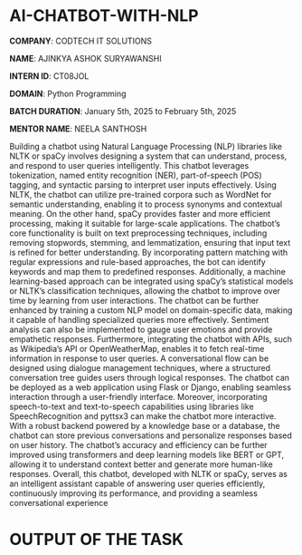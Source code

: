 # AI-CHATBOT-WITH-NLP

**COMPANY**: CODTECH IT SOLUTIONS

**NAME**: AJINKYA ASHOK SURYAWANSHI 

**INTERN ID**: CT08JOL

**DOMAIN**: Python Programming

**BATCH DURATION**:  January 5th, 2025 to February 5th, 2025

**MENTOR NAME**: NEELA SANTHOSH


Building a chatbot using Natural Language Processing (NLP) libraries like NLTK or spaCy involves designing a system that can understand, process, and respond to user queries intelligently. This chatbot leverages tokenization, named entity recognition (NER), part-of-speech (POS) tagging, and syntactic parsing to interpret user inputs effectively. Using NLTK, the chatbot can utilize pre-trained corpora such as WordNet for semantic understanding, enabling it to process synonyms and contextual meaning. On the other hand, spaCy provides faster and more efficient processing, making it suitable for large-scale applications. The chatbot’s core functionality is built on text preprocessing techniques, including removing stopwords, stemming, and lemmatization, ensuring that input text is refined for better understanding. By incorporating pattern matching with regular expressions and rule-based approaches, the bot can identify keywords and map them to predefined responses. Additionally, a machine learning-based approach can be integrated using spaCy’s statistical models or NLTK’s classification techniques, allowing the chatbot to improve over time by learning from user interactions. The chatbot can be further enhanced by training a custom NLP model on domain-specific data, making it capable of handling specialized queries more effectively. Sentiment analysis can also be implemented to gauge user emotions and provide empathetic responses. Furthermore, integrating the chatbot with APIs, such as Wikipedia’s API or OpenWeatherMap, enables it to fetch real-time information in response to user queries. A conversational flow can be designed using dialogue management techniques, where a structured conversation tree guides users through logical responses. The chatbot can be deployed as a web application using Flask or Django, enabling seamless interaction through a user-friendly interface. Moreover, incorporating speech-to-text and text-to-speech capabilities using libraries like SpeechRecognition and pyttsx3 can make the chatbot more interactive. With a robust backend powered by a knowledge base or a database, the chatbot can store previous conversations and personalize responses based on user history. The chatbot’s accuracy and efficiency can be further improved using transformers and deep learning models like BERT or GPT, allowing it to understand context better and generate more human-like responses. Overall, this chatbot, developed with NLTK or spaCy, serves as an intelligent assistant capable of answering user queries efficiently, continuously improving its performance, and providing a seamless conversational experience

# OUTPUT OF THE TASK 

